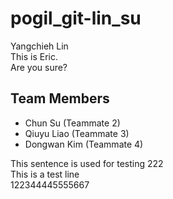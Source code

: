 # pogil_git-lin_su

Yangchieh Lin  
This is Eric.  
Are you sure?

## Team Members
- Chun Su (Teammate 2)
- Qiuyu Liao (Teammate 3)
- Dongwan Kim (Teammate 4)

This sentence is used for testing 222  
This is a test line  
122344445555667
